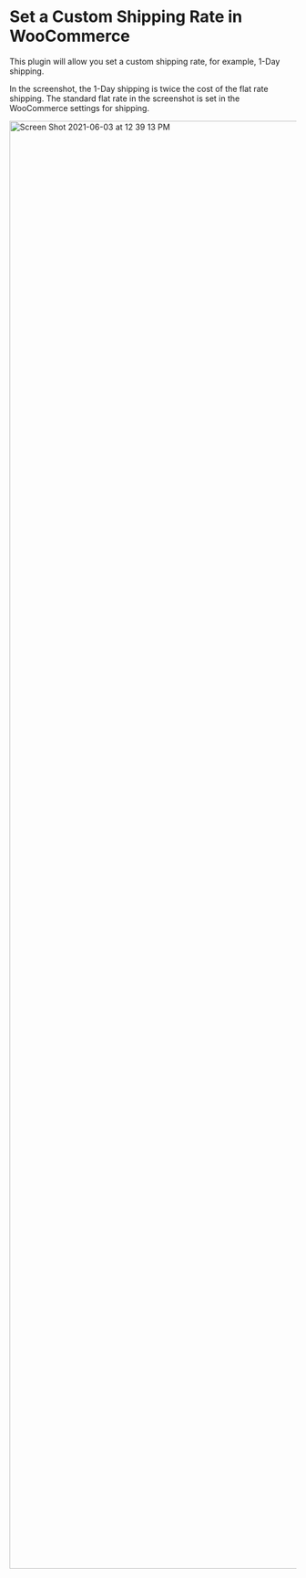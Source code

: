 # Set a Custom Shipping Rate in WooCommerce

This plugin will allow you set a custom shipping rate, for example, 1-Day shipping. 

In the screenshot, the 1-Day shipping is twice the cost of the flat rate shipping.  The standard flat rate in the screenshot is set in the WooCommerce settings for shipping.

<img width="2541" alt="Screen Shot 2021-06-03 at 12 39 13 PM" src="https://user-images.githubusercontent.com/73809301/120702420-e9051780-c468-11eb-84bd-564ea9e3d5cc.png">
